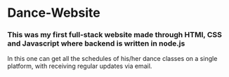 # Dance-Website
### This was my first full-stack website made through HTMl, CSS and Javascript where backend is written in node.js

In this one can get all the schedules of his/her dance classes on a single platform, with receiving regular updates via email.
